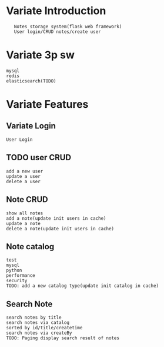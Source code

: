 # Variate Introduction
```
   Notes storage system(flask web framework)
   User login/CRUD notes/create user
```
# Variate 3p sw
```$xslt
mysql 
redis 
elasticsearch(TODO)
```

# Variate Features
## Variate Login
```$xslt
User Login
``` 
## TODO user CRUD
```$xslt
add a new user
update a user
delete a user
```
## Note CRUD
```$xslt
show all notes
add a note(update init users in cache)
update a note
delete a note(update init users in cache)
``` 
## Note catalog
```$xslt
test
mysql
python
performance
security
TODO: add a new catalog type(update init catalog in cache)
```
## Search Note
```$xslt
search notes by title
search notes via catalog
sorted by id/title/createtime
search notes via createBy
TODO: Paging display search result of notes  
```